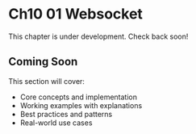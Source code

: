 # Ch10 01 Websocket

This chapter is under development. Check back soon!

## Coming Soon

This section will cover:
- Core concepts and implementation
- Working examples with explanations
- Best practices and patterns
- Real-world use cases
